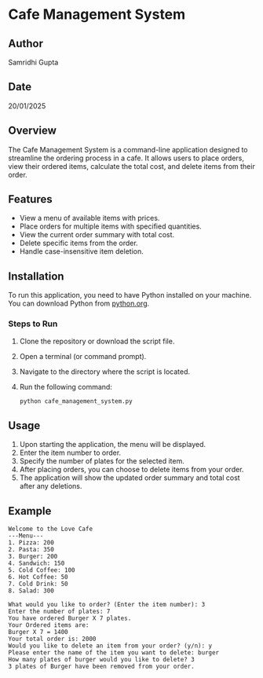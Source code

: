 # Cafe Management System

## Author
Samridhi Gupta

## Date
20/01/2025

## Overview
The Cafe Management System is a command-line application designed to streamline the ordering process in a cafe. It allows users to place orders, view their ordered items, calculate the total cost, and delete items from their order.

## Features
- View a menu of available items with prices.
- Place orders for multiple items with specified quantities.
- View the current order summary with total cost.
- Delete specific items from the order.
- Handle case-insensitive item deletion.

## Installation
To run this application, you need to have Python installed on your machine. You can download Python from [python.org](https://www.python.org/downloads/).

### Steps to Run
1. Clone the repository or download the script file.
2. Open a terminal (or command prompt).
3. Navigate to the directory where the script is located.
4. Run the following command:

   ```bash
   python cafe_management_system.py
   ```

## Usage
1. Upon starting the application, the menu will be displayed.
2. Enter the item number to order.
3. Specify the number of plates for the selected item.
4. After placing orders, you can choose to delete items from your order.
5. The application will show the updated order summary and total cost after any deletions.

## Example
```
Welcome to the Love Cafe
---Menu---
1. Pizza: 200
2. Pasta: 350
3. Burger: 200
4. Sandwich: 150
5. Cold Coffee: 100
6. Hot Coffee: 50
7. Cold Drink: 50
8. Salad: 300

What would you like to order? (Enter the item number): 3
Enter the number of plates: 7
You have ordered Burger X 7 plates.
Your Ordered items are:
Burger X 7 = 1400
Your total order is: 2000
Would you like to delete an item from your order? (y/n): y
Please enter the name of the item you want to delete: burger
How many plates of burger would you like to delete? 3
3 plates of Burger have been removed from your order.
```
